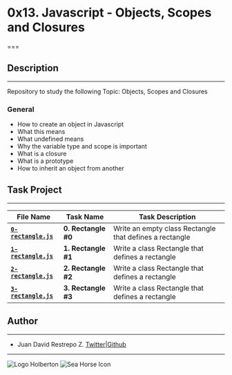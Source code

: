 # 0x13. Javascript - Objects, Scopes and Closures

===

## Description

---
Repository to study the following Topic: Objects, Scopes and Closures

### General

- How to create an object in Javascript
- What this means
- What undefined means
- Why the variable type and scope is important
- What is a closure
- What is a prototype
- How to inherit an object from another

## Task Project

---
File Name|Task Name|Task Description
---|---|---
[**`0-rectangle.js`**](https://github.com/jdrestre/holbertonschool-higher_level_programming/blob/master/0x13-javascript_objects_scopes_closures/0-rectangle.js)|**0. Rectangle #0**|Write an empty class Rectangle that defines a rectangle
[**`1-rectangle.js`**](https://github.com/jdrestre/holbertonschool-higher_level_programming/blob/master/0x13-javascript_objects_scopes_closures/1-rectangle.js)|**1. Rectangle #1**|Write a class Rectangle that defines a rectangle
[**`2-rectangle.js`**](https://github.com/jdrestre/holbertonschool-higher_level_programming/blob/master/0x13-javascript_objects_scopes_closures/2-rectangle.js)|**2. Rectangle #2**|Write a class Rectangle that defines a rectangle
[**`3-rectangle.js`**](https://github.com/jdrestre/holbertonschool-higher_level_programming/blob/master/0x13-javascript_objects_scopes_closures/3-rectangle.js)|**3. Rectangle #3**|Write a class Rectangle that defines a rectangle

## Author

---

- Juan David Restrepo Z. [Twitter](https://twitter.com/jdrestre)|[Github](https://github.com/jdrestre)

---
![Logo Holberton](https://www.holbertonschool.com/holberton-logo.png) ![Sea Horse Icon](https://intranet.hbtn.io/assets/holberton-logo-coral-27055cb2f875eb10bf3b3942e52a24581bc0667695bdc856d4f08b469b678000.png)

